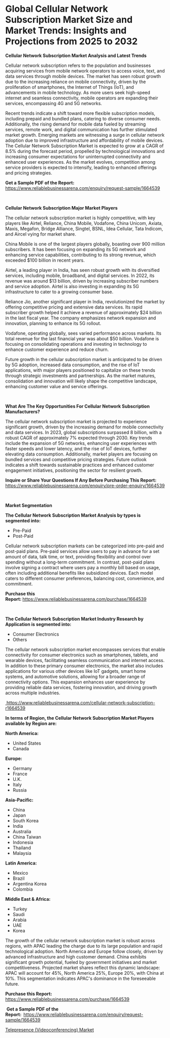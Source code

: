 <p><h1>Global Cellular Network Subscription Market Size and Market Trends: Insights and Projections from 2025 to 2032</h1></p><p><strong>Cellular Network Subscription Market Analysis and Latest Trends</strong></p>
<p><p>Cellular network subscription refers to the population and businesses acquiring services from mobile network operators to access voice, text, and data services through mobile devices. The market has seen robust growth due to the increasing reliance on mobile connectivity, driven by the proliferation of smartphones, the Internet of Things (IoT), and advancements in mobile technology. As more users seek high-speed internet and seamless connectivity, mobile operators are expanding their services, encompassing 4G and 5G networks.</p><p>Recent trends indicate a shift toward more flexible subscription models, including prepaid and bundled plans, catering to diverse consumer needs. Additionally, the rising demand for mobile data fueled by streaming services, remote work, and digital communication has further stimulated market growth. Emerging markets are witnessing a surge in cellular network adoption due to improved infrastructure and affordability of mobile devices. The Cellular Network Subscription Market is expected to grow at a CAGR of 8.5% during the forecast period, propelled by technological innovations and increasing consumer expectations for uninterrupted connectivity and enhanced user experiences. As the market evolves, competition among service providers is expected to intensify, leading to enhanced offerings and pricing strategies.</p></p>
<p><strong>Get a Sample PDF of the Report:&nbsp;</strong> <a href="https://www.reliablebusinessarena.com/enquiry/request-sample/1664539?utm_campaign=2987&utm_medium=2&utm_source=Github&utm_content=ia&utm_term=23032025&utm_id=cellular-network-subscription">https://www.reliablebusinessarena.com/enquiry/request-sample/1664539</a></p>
<p>&nbsp;</p>
<p><strong>Cellular Network Subscription Major Market Players</strong></p>
<p><p>The cellular network subscription market is highly competitive, with key players like Airtel, Reliance, China Mobile, Vodafone, China Unicom, Axiata, Maxis, Megafon, Bridge Alliance, Singtel, BSNL, Idea Cellular, Tata Indicom, and Aircel vying for market share.</p><p>China Mobile is one of the largest players globally, boasting over 900 million subscribers. It has been focusing on expanding its 5G network and enhancing service capabilities, contributing to its strong revenue, which exceeded $100 billion in recent years.</p><p>Airtel, a leading player in India, has seen robust growth with its diversified services, including mobile, broadband, and digital services. In 2022, its revenue was around $13 billion, driven by increasing subscriber numbers and service adoption. Airtel is also investing in expanding its 5G infrastructure to cater to a growing consumer base.</p><p>Reliance Jio, another significant player in India, revolutionized the market by offering competitive pricing and extensive data services. Its rapid subscriber growth helped it achieve a revenue of approximately $24 billion in the last fiscal year. The company emphasizes network expansion and innovation, planning to enhance its 5G rollout.</p><p>Vodafone, operating globally, sees varied performance across markets. Its total revenue for the last financial year was about $50 billion. Vodafone is focusing on consolidating operations and investing in technology to enhance customer experience and reduce churn.</p><p>Future growth in the cellular subscription market is anticipated to be driven by 5G adoption, increased data consumption, and the rise of IoT applications, with major players positioned to capitalize on these trends through strategic investments and partnerships. As the market matures, consolidation and innovation will likely shape the competitive landscape, enhancing customer value and service offerings.</p></p>
<p>&nbsp;</p>
<p><strong>What Are The Key Opportunities For Cellular Network Subscription Manufacturers?</strong></p>
<p><p>The cellular network subscription market is projected to experience significant growth, driven by the increasing demand for mobile connectivity and data services. In 2023, global subscriptions surpassed 8 billion, with a robust CAGR of approximately 7% expected through 2030. Key trends include the expansion of 5G networks, enhancing user experiences with faster speeds and lower latency, and the rise of IoT devices, further elevating data consumption. Additionally, market players are focusing on bundled services and competitive pricing strategies. Future outlook indicates a shift towards sustainable practices and enhanced customer engagement initiatives, positioning the sector for resilient growth.</p></p>
<p><strong>Inquire or Share Your Questions If Any Before Purchasing This Report:</strong> <a href="https://www.reliablebusinessarena.com/enquiry/pre-order-enquiry/1664539?utm_campaign=2987&utm_medium=2&utm_source=Github&utm_content=ia&utm_term=23032025&utm_id=cellular-network-subscription">https://www.reliablebusinessarena.com/enquiry/pre-order-enquiry/1664539</a></p>
<p>&nbsp;</p>
<p><strong>Market Segmentation</strong></p>
<p><strong>The Cellular Network Subscription Market Analysis by types is segmented into:</strong></p>
<p><ul><li>Pre-Paid</li><li>Post-Paid</li></ul></p>
<p><p>Cellular network subscription markets can be categorized into pre-paid and post-paid plans. Pre-paid services allow users to pay in advance for a set amount of data, talk time, or text, providing flexibility and control over spending without a long-term commitment. In contrast, post-paid plans involve signing a contract where users pay a monthly bill based on usage, often including additional benefits like subsidized devices. Each model caters to different consumer preferences, balancing cost, convenience, and commitment.</p></p>
<p><strong>Purchase this Report:&nbsp;</strong><a href="https://www.reliablebusinessarena.com/purchase/1664539?utm_campaign=2987&utm_medium=2&utm_source=Github&utm_content=ia&utm_term=23032025&utm_id=cellular-network-subscription">https://www.reliablebusinessarena.com/purchase/1664539</a></p>
<p>&nbsp;</p>
<p><strong>The Cellular Network Subscription Market Industry Research by Application is segmented into:</strong></p>
<p><ul><li>Consumer Electronics</li><li>Others</li></ul></p>
<p><p>The cellular network subscription market encompasses services that enable connectivity for consumer electronics such as smartphones, tablets, and wearable devices, facilitating seamless communication and internet access. In addition to these primary consumer electronics, the market also includes applications for various other devices like IoT gadgets, smart home systems, and automotive solutions, allowing for a broader range of connectivity options. This expansion enhances user experience by providing reliable data services, fostering innovation, and driving growth across multiple industries.</p></p>
<p><a href="https://www.reliablebusinessarena.com/cellular-network-subscription-r1664539?utm_campaign=2987&utm_medium=2&utm_source=Github&utm_content=ia&utm_term=23032025&utm_id=cellular-network-subscription">&nbsp;https://www.reliablebusinessarena.com/cellular-network-subscription-r1664539</a></p>
<p><strong>In terms of Region, the Cellular Network Subscription Market Players available by Region are:</strong></p>
<p>
    <p> <strong> North America: </strong>
        <ul>
            <li>United States</li>
            <li>Canada</li>
        </ul>
        </p> 
    <p> <strong> Europe: </strong>
        <ul>
            <li>Germany</li>
            <li>France</li>
            <li>U.K.</li>
            <li>Italy</li>
            <li>Russia</li>
        </ul>
        </p> 
    <p> <strong> Asia-Pacific: </strong>
        <ul>
            <li>China</li>
            <li>Japan</li>
            <li>South Korea</li>
            <li>India</li>
            <li>Australia</li>
            <li>China Taiwan</li>
            <li>Indonesia</li>
            <li>Thailand</li>
            <li>Malaysia</li>
        </ul>
        </p> 
    <p> <strong> Latin America: </strong>
        <ul>
            <li>Mexico</li>
            <li>Brazil</li>
            <li>Argentina Korea</li>
            <li>Colombia</li>
        </ul>
        </p> 
    <p> <strong> Middle East & Africa: </strong>
        <ul>
            <li>Turkey</li>
            <li>Saudi</li>
            <li>Arabia</li>
            <li>UAE</li>
            <li>Korea</li>
        </ul>
    </p>
    </p>
<p><p>The growth of the cellular network subscription market is robust across regions, with APAC leading the charge due to its large population and rapid technological adoption. North America and Europe follow closely, driven by advanced infrastructure and high customer demand. China exhibits significant growth potential, fueled by government initiatives and market competitiveness. Projected market shares reflect this dynamic landscape: APAC will account for 45%, North America 25%, Europe 20%, with China at 10%. This segmentation indicates APAC's dominance in the foreseeable future.</p></p>
<p><strong>Purchase this Report: </strong><a href="https://www.reliablebusinessarena.com/purchase/1664539?utm_campaign=2987&utm_medium=2&utm_source=Github&utm_content=ia&utm_term=23032025&utm_id=cellular-network-subscription">https://www.reliablebusinessarena.com/purchase/1664539</a></p>
<p>&nbsp;<strong>Get a Sample PDF of the Report:&nbsp;&nbsp;</strong><a href="https://www.reliablebusinessarena.com/enquiry/request-sample/1664539?utm_campaign=2987&utm_medium=2&utm_source=Github&utm_content=ia&utm_term=23032025&utm_id=cellular-network-subscription">https://www.reliablebusinessarena.com/enquiry/request-sample/1664539</a></p>
<p><strong></strong></p>
<p><p><a href="https://github.com/xanaanenkaly/Market-Research-Report-List-1/blob/main/telepresence-videoconferencing-market.md?utm_campaign=2987&utm_medium=2&utm_source=Github&utm_content=ia&utm_term=23032025&utm_id=cellular-network-subscription">Telepresence (Videoconferencing) Market</a></p></p>